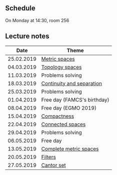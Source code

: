 ## Schedule

On Monday at 14:30, room 256

## Lecture notes

Date | Theme
---- | -----
25.02.2019 | [Metric spaces](./notes/lec_1.pdf)
04.03.2019 | [Topology spaces](./notes/lec_2.pdf)
11.03.2019 | Problems solving
18.03.2019 | [Continuity and separation](./notes/lec_3.pdf)
25.03.2019 | Problems solving
01.04.2019 | Free day (FAMCS's birthday)
08.04.2019 | Free day (EGMO 2019)
15.04.2019 | [Compactness](./notes/lec_4.pdf)
22.04.2019 | [Connected spaces](./notes/lec_5.pdf)
29.04.2019 | Problems solving
06.05.2019 | Free day
13.05.2019 | [Complete metric spaces](./notes/lec_6.pdf)
20.05.2019 | [Filters](./notes/lec_7.pdf)
27.05.2019 | [Cantor set](./notes/lec_8.pdf)